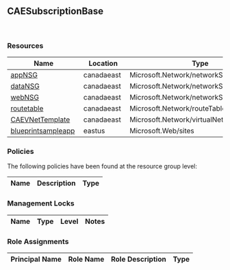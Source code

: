 
## CAESubscriptionBase 
 
### Resources


| Name | Location | Type |
| --- | --- | --- |
| [appNSG](appNSG-351641189.md)  | canadaeast  | Microsoft.Network/networkSecurityGroups  |
| [dataNSG](dataNSG-1352080205.md)  | canadaeast  | Microsoft.Network/networkSecurityGroups  |
| [webNSG](webNSG--2145745860.md)  | canadaeast  | Microsoft.Network/networkSecurityGroups  |
| [routetable](routetable--496314456.md)  | canadaeast  | Microsoft.Network/routeTables  |
| [CAEVNetTemplate](CAEVNetTemplate--836473530.md)  | canadaeast  | Microsoft.Network/virtualNetworks  |
| [blueprintsampleapp](blueprintsampleapp--1982651808.md)  | eastus  | Microsoft.Web/sites  |

### Policies
The following policies have been found at the resource group level: 

| Name | Description | Type |
| --- | --- | --- |

### Management Locks


| Name | Type | Level | Notes |
| --- | --- | --- | --- |

### Role Assignments


| Principal Name | Role Name | Role Description | Type |
| --- | --- | --- | --- |
